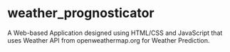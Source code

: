 # weather_prognosticator
A Web-based Application designed using HTML/CSS and JavaScript that uses Weather API from openweathermap.org for Weather Prediction.
